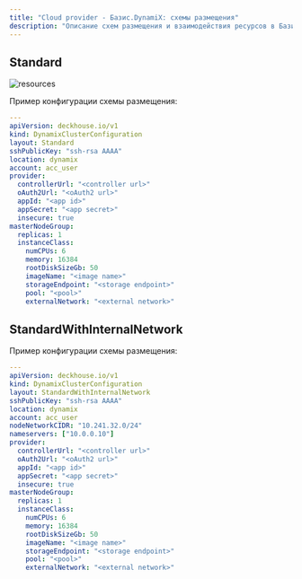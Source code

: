 ```yaml
---
title: "Cloud provider - Базис.DynamiX: схемы размещения"
description: "Описание схем размещения и взаимодействия ресурсов в Базис.DynamiX при работе облачного провайдера Deckhouse."
---
```


## Standard

![resources](../../images/030-cloud-provider-dynamix/network/dynamix-standard.svg)
<!--- Исходник: https://docs.google.com/drawings/d/1EqkEFD68b_yR0DeZNwH_2FQ42P2JAv9eUcPwx9JECww/edit --->

Пример конфигурации схемы размещения:

```yaml
---
apiVersion: deckhouse.io/v1
kind: DynamixClusterConfiguration
layout: Standard
sshPublicKey: "ssh-rsa AAAA"
location: dynamix
account: acc_user
provider:
  controllerUrl: "<controller url>"
  oAuth2Url: "<oAuth2 url>"
  appId: "<app id>"
  appSecret: "<app secret>"
  insecure: true
masterNodeGroup:
  replicas: 1
  instanceClass:
    numCPUs: 6
    memory: 16384
    rootDiskSizeGb: 50
    imageName: "<image name>"
    storageEndpoint: "<storage endpoint>"
    pool: "<pool>"
    externalNetwork: "<external network>"
```

## StandardWithInternalNetwork

Пример конфигурации схемы размещения:

```yaml
---
apiVersion: deckhouse.io/v1
kind: DynamixClusterConfiguration
layout: StandardWithInternalNetwork
sshPublicKey: "ssh-rsa AAAA"
location: dynamix
account: acc_user
nodeNetworkCIDR: "10.241.32.0/24"
nameservers: ["10.0.0.10"]
provider:
  controllerUrl: "<controller url>"
  oAuth2Url: "<oAuth2 url>"
  appId: "<app id>"
  appSecret: "<app secret>"
  insecure: true
masterNodeGroup:
  replicas: 1
  instanceClass:
    numCPUs: 6
    memory: 16384
    rootDiskSizeGb: 50
    imageName: "<image name>"
    storageEndpoint: "<storage endpoint>"
    pool: "<pool>"
    externalNetwork: "<external network>"
```
